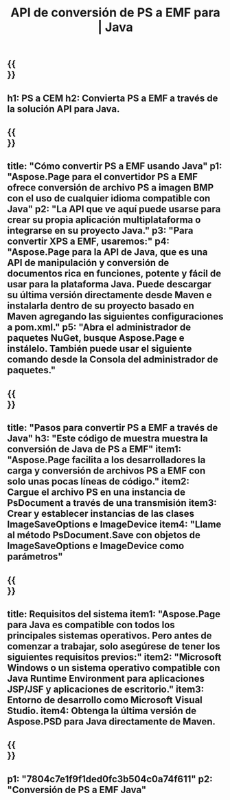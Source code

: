 ﻿---
translation: true
template: /_templates/_conversion-child-java.md
title: API de conversión de PS a EMF para | Java
url: /java/conversion/ps-to-emf/
description: Ejemplo de código de conversión de Java para formato PS a archivo EMF. Utilice este código de ejemplo para convertir PS a EMF dentro de cualquier aplicación basada en Web o Java de escritorio.
informat: PS
outformat: EMF
otherformats: XPS EPS
---

{{<section banner>}}
---
h1: PS a CEM
h2: Convierta PS a EMF a través de la solución API para Java.
---

{{<section overview>}}
---
title: "Cómo convertir PS a EMF usando Java"
p1: "Aspose.Page para el convertidor PS a EMF ofrece conversión de archivo PS a imagen BMP con el uso de cualquier idioma compatible con Java"
p2: "La API que ve aquí puede usarse para crear su propia aplicación multiplataforma o integrarse en su proyecto Java."
p3: "Para convertir XPS a EMF, usaremos:"
p4: "Aspose.Page para la API de Java, que es una API de manipulación y conversión de documentos rica en funciones, potente y fácil de usar para la plataforma Java. Puede descargar su última versión directamente desde Maven e instalarla dentro de su proyecto basado en Maven agregando las siguientes configuraciones a pom.xml."
p5: "Abra el administrador de paquetes NuGet, busque Aspose.Page e instálelo. También puede usar el siguiente comando desde la Consola del administrador de paquetes."
---

{{<section feature1>}}
---
title: "Pasos para convertir PS a EMF a través de Java"
h3: "Este código de muestra muestra la conversión de Java de PS a EMF"
item1: "Aspose.Page facilita a los desarrolladores la carga y conversión de archivos PS a EMF con solo unas pocas líneas de código."
item2: Cargue el archivo PS en una instancia de PsDocument a través de una transmisión
item3: Crear y establecer instancias de las clases ImageSaveOptions e ImageDevice
item4: "Llame al método PsDocument.Save con objetos de ImageSaveOptions e ImageDevice como parámetros"
---

{{<section feature2>}}
---
title: Requisitos del sistema
item1: "Aspose.Page para Java es compatible con todos los principales sistemas operativos. Pero antes de comenzar a trabajar, solo asegúrese de tener los siguientes requisitos previos:"
item2: "Microsoft Windows o un sistema operativo compatible con Java Runtime Environment para aplicaciones JSP/JSF y aplicaciones de escritorio."
item3: Entorno de desarrollo como Microsoft Visual Studio.
item4: Obtenga la última versión de Aspose.PSD para Java directamente de Maven.
---

{{<section gist>}}
---
p1: "7804c7e1f9f1ded0fc3b504c0a74f611"
p2: "Conversión de PS a EMF Java"
---
